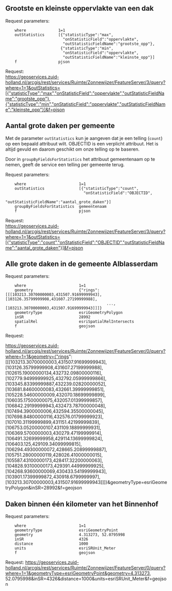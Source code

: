 ## Grootste en kleinste oppervlakte van een dak 

Request parameters:    
```
    where              1=1
    outStatistics      [{"statisticType":"max",       
                         "onStatisticField":"oppervlakte",      
                         "outStatisticFieldName":"grootste_opp"},
                        {"statisticType":"min",       
                         "onStatisticField":"oppervlakte",      
                         "outStatisticFieldName":"kleinste_opp"}]
    f                  pjson
```	

Request:    
https://geoservices.zuid-holland.nl/arcgis/rest/services/Ruimte/Zonnewijzer/FeatureServer/3/query?where=1=1&outStatistics=[{"statisticType":"max","onStatisticField":"oppervlakte","outStatisticFieldName":"grootste_opp"},{"statisticType":"min","onStatisticField":"oppervlakte","outStatisticFieldName":"kleinste_opp"}]&f=pjson

## Aantal grote daken per gemeente

Met de parameter `outStatistics` kun je aangeven dat je een telling (`count`) op een bepaald attribuut wilt. OBJECTID is een verplicht attribuut. Het is altijd gevuld en daarom geschikt om onze telling op te baseren.    

Door in `groupByFieldsForStatistics` het attribuut gemeentenaam op te nemen, geeft de service een telling per gemeente terug.     

Request parameters:    
```
    where                       1=1
    outStatistics               [{"statisticType":"count",       
                                  "onStatisticField":"OBJECTID",      
                                  "outStatisticFieldName":"aantal_grote_daken"}]
    groupByFieldsForStatistics  gemeentenaam				 
    f                           pjson
```	

Request:    
https://geoservices.zuid-holland.nl/arcgis/rest/services/Ruimte/Zonnewijzer/FeatureServer/3/query?where=1=1&outStatistics=[{"statisticType":"count","onStatisticField":"OBJECTID","outStatisticFieldName":"aantal_grote_daken"}]&f=pjson

## Alle grote daken in de gemeente Alblasserdam 

Request parameters:    
```
    where                       1=1
    geometry                    {"rings": [[[103213.30700000003,431507.91699999943],[103126.35799999908,431607.27199999988],    
                                            ..., [103213.30700000003,431507.91699999943]]]}
    geometryType                esriGeometryPolygon
    inSR                        28992
    spatialRel                  esriSpatialRelIntersects
    f                           geojson
```

Request:

https://geoservices.zuid-holland.nl/arcgis/rest/services/Ruimte/Zonnewijzer/FeatureServer/0/query?where=1=1&geometry={"rings": [[[103213.30700000003,431507.91699999943],[103126.35799999908,431607.27199999988],[102615.19000000134,432732.09800000116],[102779.94999999925,432792.05999999866],[103345.83399999887,432239.02820000052],[103681.84600000083,432661.39999999851],[105228.54600000009,432070.18699999899],[106035.17500000075,432057.01399999857],[106842.29199999943,432473.78700000048],[107494.3900000006,432594.35500000045],[107698.84800000116,432576.01799999923],[107010.31199999899,431151.42199999839],[106753.05200000107,431109.18899999931],[106369.5700000003,430279.47199999914],[106491.32699999958,429114.13699999824],[106403.125,429109.34099999815],[106294.49300000072,428665.20899999887],[105751.28000000119,428026.41000000015],[105587.43100000173,428417.32200000063],[104828.93100000173,429391.44999999925],[104268.93600000069,430433.54199999943],[103901.17399999872,430918.6799999997],[103213.30700000003,431507.91699999943]]]}&geometryType=esriGeometryPolygon&inSR=28992&f=geojson

## Daken binnen één kilometer van het Binnenhof

Request parameters:    
```
    where                       1=1
    geometryType                esriGeometryPoint
    geometry                    4.313273, 52.0795998
    inSR                        4326
    distance                    1000
    units                       esriSRUnit_Meter
    f                           geojson
```

Request:
https://geoservices.zuid-holland.nl/arcgis/rest/services/Ruimte/Zonnewijzer/FeatureServer/0/query?where=1=1&geometryType=esriGeometryPoint&geometry=4.313273, 52.0795998&inSR=4326&distance=1000&units=esriSRUnit_Meter&f=geojson
